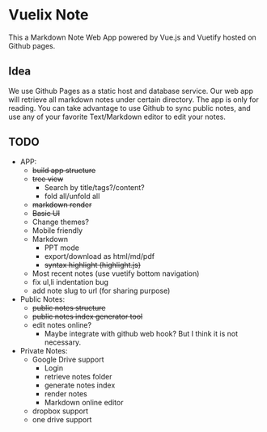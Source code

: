 # Vuelix Note

This a Markdown Note Web App powered by Vue.js and Vuetify hosted on Github pages.

## Idea
We use Github Pages as a static host and database service. Our web app will retrieve all markdown notes under certain directory. 
The app is only for reading. You can take advantage to use Github to sync public notes, and use any of your favorite Text/Markdown editor to edit your notes.


## TODO
* APP:
  * ~~build app structure~~
  * ~~tree view~~
    * Search by title/tags?/content?
    * fold all/unfold all
  * ~~markdown render~~
  * ~~Basic UI~~
  * Change themes?
  * Mobile friendly
  * Markdown
    * PPT mode
    * export/download as html/md/pdf
    * ~~syntax highlight (highlight.js)~~
  * Most recent notes (use vuetify bottom navigation)
  * fix ul,li indentation bug
  * add note slug to url (for sharing purpose)
* Public Notes:
  * ~~public notes structure~~
  * ~~public notes index generator tool~~
  * edit notes online?
    * Maybe integrate with github web hook? But I think it is not necessary.
* Private Notes:
  * Google Drive support
    * Login
    * retrieve notes folder
    * generate notes index
    * render notes
    * Markdown online editor
  * dropbox support
  * one drive support